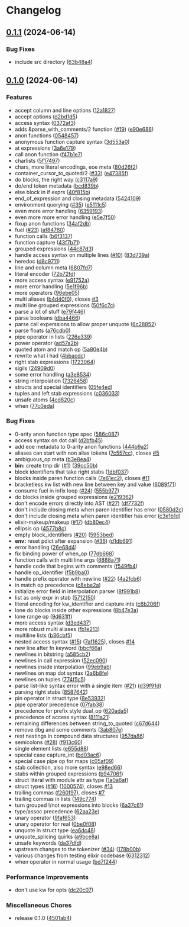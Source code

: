 # Changelog

## [0.1.1](https://github.com/elixir-tools/spitfire/compare/v0.1.0...v0.1.1) (2024-06-14)


### Bug Fixes

* include src directory ([63b48a4](https://github.com/elixir-tools/spitfire/commit/63b48a410f6f0ee21847ec91ed4773a319ac6158))

## [0.1.0](https://github.com/elixir-tools/spitfire/compare/spitfire-v0.1.0...spitfire-v0.1.0) (2024-06-14)


### Features

* accept column and line options ([12a1827](https://github.com/elixir-tools/spitfire/commit/12a1827821265170a58e40b5ffd2bb785f789d91))
* accept options ([d2bd1d5](https://github.com/elixir-tools/spitfire/commit/d2bd1d5dfbb6a8e6a7feb76536795f3daa5539e0))
* access syntax ([0372af3](https://github.com/elixir-tools/spitfire/commit/0372af32d276829553ad927874a18455fa335454))
* adds &parse_with_comments/2 function ([#19](https://github.com/elixir-tools/spitfire/issues/19)) ([e90e686](https://github.com/elixir-tools/spitfire/commit/e90e686fd5263290131fd1ba0d952396e9175ee4))
* anon functions ([0548457](https://github.com/elixir-tools/spitfire/commit/0548457b29e94cbf4b5472fafee6630feeb946c0))
* anonymous function capture syntax ([3d553a0](https://github.com/elixir-tools/spitfire/commit/3d553a0abcb48c1f922636ced4b11708f7b3f3bf))
* at expressions ([3a6e179](https://github.com/elixir-tools/spitfire/commit/3a6e179caf29a0af5d3cc321a0611b158491cdfa))
* call anon function ([f47b1e7](https://github.com/elixir-tools/spitfire/commit/f47b1e7daf354205662504fd9aef017f894a8232))
* charlists ([5f17497](https://github.com/elixir-tools/spitfire/commit/5f1749703c06de322870842e9a2ea3629b1b9b49))
* chars, more literal encodings, eoe meta ([80d26f2](https://github.com/elixir-tools/spitfire/commit/80d26f2123d4cbe25d3e4dc87c9aa73e1d3b4998))
* container_cursor_to_quoted/2 ([#33](https://github.com/elixir-tools/spitfire/issues/33)) ([e47385f](https://github.com/elixir-tools/spitfire/commit/e47385f64db19f65b8efdd57d003272376446a4e))
* do blocks, the right way ([c3117a9](https://github.com/elixir-tools/spitfire/commit/c3117a98e300d47e9c26b5db48aca31338dae238))
* do/end token metadata ([bcd839b](https://github.com/elixir-tools/spitfire/commit/bcd839b661c4af2f2864ae58ed27cccf50391828))
* else block in if exprs ([40f815b](https://github.com/elixir-tools/spitfire/commit/40f815b8237adcefb17238ad9213ffe1b39a4807))
* end_of_expression and closing metadata ([5424109](https://github.com/elixir-tools/spitfire/commit/542410981755ceb350ccf9d6e2781a9ff170b291))
* environment querying ([#35](https://github.com/elixir-tools/spitfire/issues/35)) ([e5111c5](https://github.com/elixir-tools/spitfire/commit/e5111c5f862338e742ad643021b07e0b07412257))
* even more error handling ([6359193](https://github.com/elixir-tools/spitfire/commit/635919333a16674a6c304b4c2d9cfca2e03c23af))
* even more more error handling ([e5e7f50](https://github.com/elixir-tools/spitfire/commit/e5e7f50a1ab7524b0dc489815d7fba7c16601c15))
* fixup anon functions ([34af2db](https://github.com/elixir-tools/spitfire/commit/34af2dbf4236177120eb415e7fee3d5ef846223b))
* fuel ([#23](https://github.com/elixir-tools/spitfire/issues/23)) ([af84760](https://github.com/elixir-tools/spitfire/commit/af84760913b8908648eeb7f50ed90bd30ccaa9ed))
* function calls ([b6f3137](https://github.com/elixir-tools/spitfire/commit/b6f31372a325ed277b137c84970f5d2a27a68931))
* function capture ([43f7b71](https://github.com/elixir-tools/spitfire/commit/43f7b713c565c1b6759d019aef4d6907e425592e))
* grouped expressions ([44c87d3](https://github.com/elixir-tools/spitfire/commit/44c87d3e9a98dd4aee089b10bf8ae595f359a0d2))
* handle access syntax on multiple lines ([#10](https://github.com/elixir-tools/spitfire/issues/10)) ([83d739a](https://github.com/elixir-tools/spitfire/commit/83d739ab4c3cb9638a7b2a4c290a47528aedc02a))
* heredoc ([d8c9711](https://github.com/elixir-tools/spitfire/commit/d8c9711112f0298e71ad23863444bf0f1348ff48))
* line and column meta ([6807fd7](https://github.com/elixir-tools/spitfire/commit/6807fd74b5c4af9c07fbda47a5212143a350ba66))
* literal encoder ([72b72fd](https://github.com/elixir-tools/spitfire/commit/72b72fd151f3111070b49196d96528785f6c79ad))
* more access syntax ([e91752a](https://github.com/elixir-tools/spitfire/commit/e91752a5bda6a4481672a04d9128c020f64c1478))
* more error handling ([5e1f96b](https://github.com/elixir-tools/spitfire/commit/5e1f96b41ccc3d8495b761f2fdafa1ab6ae26a54))
* more operators ([96ebe05](https://github.com/elixir-tools/spitfire/commit/96ebe05ebe1c4ff6a8847cc3c9ca0b7ce98864f1))
* multi aliases ([b4d40f0](https://github.com/elixir-tools/spitfire/commit/b4d40f09b7b02f52994e6c4f546bdc6d7a6e0250)), closes [#3](https://github.com/elixir-tools/spitfire/issues/3)
* multi line grouped expressions ([50f6c7c](https://github.com/elixir-tools/spitfire/commit/50f6c7c4946efe0b8de60004cef321fb64549185))
* parse a lot of stuff ([e79f446](https://github.com/elixir-tools/spitfire/commit/e79f446cf3a02c6ec9becb93fbf370524da0613b))
* parse booleans ([dba4466](https://github.com/elixir-tools/spitfire/commit/dba4466007a81e9f90540695276a1a6562be7ed5))
* parse call experssions to allow proper unquote ([6c28852](https://github.com/elixir-tools/spitfire/commit/6c28852dd83287b7038ade1108083f6e864732d3))
* parse floats ([a76cdb0](https://github.com/elixir-tools/spitfire/commit/a76cdb0d3739b8b4d69433f45aded0e6d6299676))
* pipe operator in lists ([226e339](https://github.com/elixir-tools/spitfire/commit/226e33940d6e3cf929ba2cbfa9846c05e4961989))
* power operator ([ad57a2b](https://github.com/elixir-tools/spitfire/commit/ad57a2b37dccdfc10b029d57dd26c0a49f833193))
* quoted atom and match op ([5a80e4b](https://github.com/elixir-tools/spitfire/commit/5a80e4b908652aac05b34c0d6c6910a923bdb7cd))
* rewrite what i had ([4bbacdc](https://github.com/elixir-tools/spitfire/commit/4bbacdcf3473e44e9a942c2085442accae2ec88c))
* right stab expressions ([1723064](https://github.com/elixir-tools/spitfire/commit/17230645277e914ab8d1b5d39d76dc884f4dc65b))
* sigils ([24909d0](https://github.com/elixir-tools/spitfire/commit/24909d02e98fdccbdcb420a3ea583429d9630900))
* some error handling ([a3e8534](https://github.com/elixir-tools/spitfire/commit/a3e8534b524ea239689a05d224e5a8135c696d62))
* string interpolation ([7326458](https://github.com/elixir-tools/spitfire/commit/7326458ba9399d0f0378fa8434922693519b67af))
* structs and special identifiers ([05fe4ed](https://github.com/elixir-tools/spitfire/commit/05fe4ed906d6a44c7fda13dbb48b42f9f6e211c9))
* tuples and left stab expressions ([c036033](https://github.com/elixir-tools/spitfire/commit/c0360339edf0be922da5fe38067947dddf1eecbc))
* unsafe atoms ([4cd820c](https://github.com/elixir-tools/spitfire/commit/4cd820c6d030283d0c05f9781d61b9576501abd8))
* when ([77c0eda](https://github.com/elixir-tools/spitfire/commit/77c0eda2db8e723ead802d7433e07f77bfa5901d))


### Bug Fixes

* 0-arity anon function type spec ([586c087](https://github.com/elixir-tools/spitfire/commit/586c0872457112d35ad923f3ff4a964d3461a520))
* access syntax on dot call ([d2bfb45](https://github.com/elixir-tools/spitfire/commit/d2bfb45d025b86340221f182d08dd4d84e9d6f4b))
* add eoe metadata to 0-arity anon functions ([444b9a2](https://github.com/elixir-tools/spitfire/commit/444b9a2a8a963370eb03f11b205e59c83830f514))
* aliases can start with non alias tokens ([7c557cc](https://github.com/elixir-tools/spitfire/commit/7c557cca3fc183a4693df9e0c3021eb53e2d9ce3)), closes [#5](https://github.com/elixir-tools/spitfire/issues/5)
* ambiguous_op meta ([b3e8ea4](https://github.com/elixir-tools/spitfire/commit/b3e8ea4f7c8e173ecccc32a697b3f190dbeff1a0))
* **bin:** create tmp dir ([#1](https://github.com/elixir-tools/spitfire/issues/1)) ([39cc50b](https://github.com/elixir-tools/spitfire/commit/39cc50b5e6f0ba802b2351ef25667b765a665516))
* block identifiers that take right stabs ([1dbf037](https://github.com/elixir-tools/spitfire/commit/1dbf03789dec778e7d50d68f2fad63de513b7c8c))
* blocks inside paren function calls ([7e61ec2](https://github.com/elixir-tools/spitfire/commit/7e61ec282e9f618266e136cff5679c1fb402e71a)), closes [#11](https://github.com/elixir-tools/spitfire/issues/11)
* bracketless kw list with new line between key and value ([6089f71](https://github.com/elixir-tools/spitfire/commit/6089f71809b039e1e9f169e8ba7ab82c827c9691))
* consume fuel in infix loop ([#24](https://github.com/elixir-tools/spitfire/issues/24)) ([555b977](https://github.com/elixir-tools/spitfire/commit/555b977b75b1058f137d21d727dc21875627a753))
* do blocks inside grouped expressions ([e219362](https://github.com/elixir-tools/spitfire/commit/e219362d803b0df6eb3956b4ba1a25db02b42706))
* don't encode errors directly into AST ([#27](https://github.com/elixir-tools/spitfire/issues/27)) ([df7732f](https://github.com/elixir-tools/spitfire/commit/df7732f00c5a38cb7b52c98a0698e68928dd4581))
* don't include closing meta when paren identifier has error ([0580d2c](https://github.com/elixir-tools/spitfire/commit/0580d2c8b7ebe3fdb3cdc16171f66817152842fc))
* don't include closing meta when paren identifier has error ([c3e1b1d](https://github.com/elixir-tools/spitfire/commit/c3e1b1d113bafc7617f1a6bbdcdea0a643e2dd73))
* elixir-makeup/makeup ([#17](https://github.com/elixir-tools/spitfire/issues/17)) ([db80ec4](https://github.com/elixir-tools/spitfire/commit/db80ec411b0644a6e646861ef0306c2f405df168))
* ellipsis op ([4577b8c](https://github.com/elixir-tools/spitfire/commit/4577b8c37d9c9b386c561a30e1ba9bc660894dd3))
* empty block_identifiers ([#20](https://github.com/elixir-tools/spitfire/issues/20)) ([5953bed](https://github.com/elixir-tools/spitfire/commit/5953bed93e6903c075a589091a3f94097d73a085))
* **env:** reset pdict after expansion ([#36](https://github.com/elixir-tools/spitfire/issues/36)) ([d1db691](https://github.com/elixir-tools/spitfire/commit/d1db691883f0d983a4e6a090e24fe2f0741b403a))
* error handling ([26e68d4](https://github.com/elixir-tools/spitfire/commit/26e68d4b184caf32ccee840ef0e862c911ff51ef))
* fix binding power of when_op ([77db668](https://github.com/elixir-tools/spitfire/commit/77db6686e0b1471caed600c3d7f827bcdb21057b))
* function calls with multi line args ([8888a71](https://github.com/elixir-tools/spitfire/commit/8888a7131691f389b0ba51ae5b5b4c556f4c92a0))
* handle code that begins with comments ([f549fb4](https://github.com/elixir-tools/spitfire/commit/f549fb46a1f264e6af3a6319f7bab5d2b9cebc8f))
* handle op_identifier ([f5b9ba0](https://github.com/elixir-tools/spitfire/commit/f5b9ba0cfbad5367f9c806c0d75402a79aa07497))
* handle prefix operator with newline ([#22](https://github.com/elixir-tools/spitfire/issues/22)) ([4a2fcb6](https://github.com/elixir-tools/spitfire/commit/4a2fcb6914d3dbc50067110a5ec4aea867dc2ed0))
* in match op precedence ([c8ebe2a](https://github.com/elixir-tools/spitfire/commit/c8ebe2aa4ddd12196c8d222d33b171bf0ff0ac85))
* initialize error field in interpolation parser ([8f991b8](https://github.com/elixir-tools/spitfire/commit/8f991b87b0543b7bd6801855a1f1be4e3b4bebb4))
* list as only expr in stab ([5712150](https://github.com/elixir-tools/spitfire/commit/5712150e3b7bd065c00af43cdfe5827d5615cb49))
* literal encoding for kw_identifier and capture ints ([c6b206f](https://github.com/elixir-tools/spitfire/commit/c6b206f3de4d43df612cd9cbddbe0b03327549e5))
* lone do blocks inside other expressions ([8b47e3a](https://github.com/elixir-tools/spitfire/commit/8b47e3a1dc952ed99332e96c3db131b6403ff33d))
* lone range op ([9d631ff](https://github.com/elixir-tools/spitfire/commit/9d631ff63e66bf3261cd21ae6eea6c5d498d8e74))
* more access syntax ([d3ed437](https://github.com/elixir-tools/spitfire/commit/d3ed437b535b94e4fac7c4e147d73ffe423501be))
* more robust multi aliases ([fb1e213](https://github.com/elixir-tools/spitfire/commit/fb1e213d6ce88f94e7687795e115b92d05780686))
* multiline lists ([b36cbf5](https://github.com/elixir-tools/spitfire/commit/b36cbf5223e4128d4cfb23d658bd144453a376e2))
* nested access syntax ([#15](https://github.com/elixir-tools/spitfire/issues/15)) ([7af1625](https://github.com/elixir-tools/spitfire/commit/7af162576a45f555f6c83edc398e94a56cc693ca)), closes [#14](https://github.com/elixir-tools/spitfire/issues/14)
* new line after fn keyword ([bbcf66a](https://github.com/elixir-tools/spitfire/commit/bbcf66acf1905f6f0fee1ab706a3e90457f32b8a))
* newlines in bitstring ([a585cb2](https://github.com/elixir-tools/spitfire/commit/a585cb2835857b595636798bd04726f3798d651f))
* newlines in call expression ([52ec090](https://github.com/elixir-tools/spitfire/commit/52ec090afb2b704b34282ae3c1566ada7eb73f2c))
* newlines inside interpolation ([99eb9ab](https://github.com/elixir-tools/spitfire/commit/99eb9ab5a260d016ece80f2d430ef336479bb040))
* newlines on map dot syntax ([3a6b8fe](https://github.com/elixir-tools/spitfire/commit/3a6b8fe8f381609a9dc26133df6af6fec6a6f6ff))
* newlines on tuples ([774f5c5](https://github.com/elixir-tools/spitfire/commit/774f5c5a8e22257e66a9a5b21aab0626da9269ba))
* parse list-like syntax error with a single item ([#21](https://github.com/elixir-tools/spitfire/issues/21)) ([d39f91d](https://github.com/elixir-tools/spitfire/commit/d39f91d6e66f70cb3093bad4947d7e46bba40b43))
* parsing right stabs ([8587642](https://github.com/elixir-tools/spitfire/commit/85876421cf7344e6d3c73e3f3fbe2ba0997b277d))
* pin operator in struct type ([8e53932](https://github.com/elixir-tools/spitfire/commit/8e53932b9e6934b8e322bcb95f1a44120311b97a))
* pipe operator precedence ([07fab38](https://github.com/elixir-tools/spitfire/commit/07fab386b24861dc422512dfba30a4c44893d2bc))
* precedence for prefix style dual_op ([620ada5](https://github.com/elixir-tools/spitfire/commit/620ada5397207d57f7c8adce3d29bc644f560457))
* precedence of access syntax ([8111a21](https://github.com/elixir-tools/spitfire/commit/8111a21a6c1d67687ff7331ea39714cf38e9d312))
* remaining differences between string_to_quoted ([c67d644](https://github.com/elixir-tools/spitfire/commit/c67d6448afac31f0e9e13c93631347e0a06d7937))
* remove dbg and some comments ([3ab807e](https://github.com/elixir-tools/spitfire/commit/3ab807e489249f41d2b2061b56e0d9d39d9f22b7))
* rest nestings in compound data structures ([957da86](https://github.com/elixir-tools/spitfire/commit/957da86dcef4abbff22753ab970489455d27efad))
* semicolons ([#28](https://github.com/elixir-tools/spitfire/issues/28)) ([f913c60](https://github.com/elixir-tools/spitfire/commit/f913c6025875c9d69b4d35f94cae3e70c7f6320e))
* single element lists ([e655d88](https://github.com/elixir-tools/spitfire/commit/e655d88751b9132bd0b8d646ded4a807178daa19))
* special case capture_int ([bd03ac6](https://github.com/elixir-tools/spitfire/commit/bd03ac6d09b1037ba290d82f0c12ae7c0483f58c))
* special case pipe op for maps ([c05af09](https://github.com/elixir-tools/spitfire/commit/c05af099e6992c7beb84a5f1674e0ac256c703e8))
* stab collection, also more syntax ([e98ed66](https://github.com/elixir-tools/spitfire/commit/e98ed66a01d4ad5422d5a9d5027b55d5cf762cd0))
* stabs within grouped expressions ([b94706f](https://github.com/elixir-tools/spitfire/commit/b94706f0b2290874b3e9b5315023c2bf6dfab71a))
* struct literal with module attr as type ([1a0a6af](https://github.com/elixir-tools/spitfire/commit/1a0a6af3184296cfb8e2d7365e7c8debec17fb1b))
* struct types ([#16](https://github.com/elixir-tools/spitfire/issues/16)) ([1000574](https://github.com/elixir-tools/spitfire/commit/100057499a1629a88af8c38a8d6f9e324cbe3980)), closes [#13](https://github.com/elixir-tools/spitfire/issues/13)
* trailing commas ([f260f97](https://github.com/elixir-tools/spitfire/commit/f260f97b33e4b4e449c7ab6ee63a5ea96edf487c)), closes [#7](https://github.com/elixir-tools/spitfire/issues/7)
* trailing commas in lists ([149c774](https://github.com/elixir-tools/spitfire/commit/149c77496beca60da53795b7612c20e35ed6173d))
* turn grouped !/not expressions into blocks ([6a37c61](https://github.com/elixir-tools/spitfire/commit/6a37c61e884179d1cd1f9acc31aa11108b19e813))
* type/assoc precedence ([62aa23e](https://github.com/elixir-tools/spitfire/commit/62aa23e78299dd111c89d90ece8802e3af1b2f6c))
* unary operator ([9faf653](https://github.com/elixir-tools/spitfire/commit/9faf653b717980257bd128a4dd27af4a1bd7399b))
* unary operator for real ([0be0f08](https://github.com/elixir-tools/spitfire/commit/0be0f0849416b61a1d8032371f4e2fc4b539f1a5))
* unquote in struct type ([ea6dc48](https://github.com/elixir-tools/spitfire/commit/ea6dc485f1efc543350ede3c0ea29cebf700893c))
* unquote_splicing quirks ([a9bce8a](https://github.com/elixir-tools/spitfire/commit/a9bce8a520f31b87be76259fd16a045aed1e157e))
* unsafe keywords ([da37dfd](https://github.com/elixir-tools/spitfire/commit/da37dfd62baf3096d031b06d648ba319e034d362))
* upstream changes to the tokenizer ([#34](https://github.com/elixir-tools/spitfire/issues/34)) ([178b00b](https://github.com/elixir-tools/spitfire/commit/178b00becd55b33e080f23c9ed0d1126d57574be))
* various changes from testing elixir codebase ([6312312](https://github.com/elixir-tools/spitfire/commit/63123122fa2f7be07df418584a5ffff72926ee3f))
* when operator in normal usage ([bd7f244](https://github.com/elixir-tools/spitfire/commit/bd7f244e792efe5a6d0053ee0911b25405feb77b))


### Performance Improvements

* don't use kw for opts ([dc20c07](https://github.com/elixir-tools/spitfire/commit/dc20c07c265923ba861087e2736e4b3bc28447bd))


### Miscellaneous Chores

* release 0.1.0 ([4501ab4](https://github.com/elixir-tools/spitfire/commit/4501ab47e278468b7aa3b130375bc711aaaec073))
